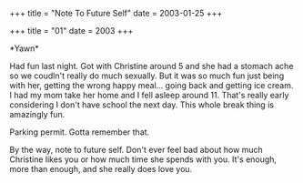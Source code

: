 +++
title = "Note To Future Self"
date = 2003-01-25
+++

+++
title = "01"
date = 2003
+++

\*Yawn\*

Had fun last night. Got with Christine around 5 and she had a stomach ache so we coudln't really do much sexually. But it was so much fun just being with her, getting the wrong happy meal&#8230; going back and getting ice cream. I had my mom take her home and I fell asleep around 11. That's really early considering I don't have school the next day. This whole break thing is amazingly fun.

Parking permit. Gotta remember that.

By the way, note to future self. Don't ever feel bad about how much Christine likes you or how much time she spends with you. It's enough, more than enough, and she really does love you.